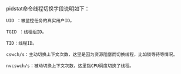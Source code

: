 pidstat命令线程切换字段说明如下：

```
UID ：被监控任务的真实用户ID。

TGID ：线程组ID。

TID：线程ID。

cswch/s：主动切换上下文次数，这里是因为资源阻塞而切换线程，比如锁等待等情况。

nvcswch/s：被动切换上下文次数，这里指CPU调度切换了线程。
```
